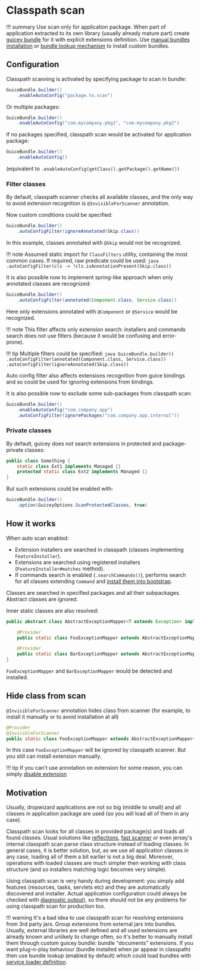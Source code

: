 # Classpath scan

!!! summary 
    Use scan only for application package. When part of application extracted to its own library (usually already mature part) 
    create [guicey bundle](bundles.md) for it with explicit extensions definition. Use [manual bundles installation](configuration.md) 
    or [bundle lookup mechanism](bundles.md#bundle-lookup) to install custom bundles.

## Configuration

Classpath scanning is activated by specifying package to scan in bundle:
 
```java
GuiceBundle.builder()
    .enableAutoConfig("package.to.scan")
```

Or multiple packages:

```java
GuiceBundle.builder()
    .enableAutoConfig("com.mycompany.pkg1", "com.mycompany.pkg2")
```

If no packages specified, classpath scan would be activated for application package:

```java
GuiceBundle.builder()
    .enableAutoConfig()
```

(equivalent to `.enableAutoConfig(getClass().getPackage().getName())`

### Filter classes

By default, classpath scanner checks all available classes, and the only way to avoid extension 
recognition is `@InvisibleForScanner` annotation.

Now custom conditions could be specified:

```java
GuiceBundle.builder()
    .autoConfigFilter(ignoreAnnotated(Skip.class))
```

In this example, classes annotated with `@Skip` would not be recognized.

!!! note
    Assumed static import for `ClassFilters` utility, containing the most common cases.
    If required, raw predicate could be used:
    ```java
    .autoConfigFilter(cls -> !cls.isAnnotationPresent(Skip.class))
    ```

It is also possible now to implement spring-like approach when only annotated classes 
are recognized:

```java
GuiceBundle.builder()
    .autoConfigFilter(annotated(Component.class, Service.class))
```

Here only extensions annotated with `@Component` or `@Service` would be recognized.

!!! note
    This filter affects only extension search: installers and commands search does not use filters
    (because it would be confusing and error-prone).

!!! tip
    Multiple filters could be specified:
    ```java
    GuiceBundle.builder()
        .autoConfigFilter(annotated(Component.class, Service.class))
        .autoConfigFilter(ignoreAnnotated(Skip.class))
    ```

Auto config filter also affects extensions recognition from guice bindings and so
could be used for ignoring extensions from bindings.

It is also possible now to exclude some sub-packages from classpath scan:

```java
GuiceBundle.builder()
    .enableAutoConfig("com.company.app")
    .autoConfigFilter(ignorePackages("com.company.app.internal"))
```

### Private classes

By default, guicey does not search extensions in protected and package-private classes:

```java
public class Something {
    static class Ext1 implements Managed {}
    protected static class Ext2 implements Managed {}
}
```

But such extensions could be enabled with:

```java
GuiceBundle.builder()
    .option(GuiceyOptions.ScanProtectedClasses, true)
```

## How it works

When auto scan enabled:

* Extension installers are searched in classpath (classes implementing `FeatureInstaller`).
* Extensions are searched using registered installers (`FeatureInstaller#matches` method).
* If commands search is enabled (`.searchCommands()`), performs search for all classes extending `Command` and [install them into
bootstrap](commands.md#automatic-installation).

Classes are searched in specified packages and all their subpackages.
Abstract classes are ignored. 

Inner static classes are also resolved:

```java
public abstract class AbstractExceptionMapper<T extends Exception> implements ExceptionMapper<T> {

    @Provider
    public static class FooExceptionMapper extends AbstractExceptionMapper<IOException> { ... }

    @Provider
    public static class BarExceptionMapper extends AbstractExceptionMapper<ServletException> { ... }
}
```

`FooExceptionMapper` and `BarExceptionMapper` would be detected and installed.

## Hide class from scan

`@InvisibleForScanner` annotation hides class from scanner (for example, to install it manually or to avoid installation at all)

```java
@Provider
@InvisibleForScanner
public static class FooExceptionMapper extends AbstractExceptionMapper<IOException> { ... }
```

In this case `FooExceptionMapper` will be ignored by classpath scanner. But you still can install extension manually.

!!! tip
    If you can't use annotation on extension for some reason, you can simply [disable extension](disables.md#disable-extensions) 

## Motivation

Usually, dropwizard applications are not so big (middle to small) and all classes in application package are used (so you will load all of them in any case). 
 
Classpath scan looks for all classes in provided package(s) and loads all found classes. Usual solutions like [reflections](https://github.com/ronmamo/reflections), 
[fast scanner](https://github.com/lukehutch/fast-classpath-scanner) or even jersey's internal classpath scan parse class structure instead of loading classes. 
In general cases, it is better solution, but, as we use all application classes in any case, loading all of them a bit earlier is not a big deal. 
Moreover, operations with loaded classes are much simpler then working with class structure (and so installers matching logic becomes very simple).

Using classpath scan is very handy during development: you simply add features (resources, tasks, servlets etc) and they are automatically discovered and installer.
Actual application configuration could always be checked with [diagnostic output](diagnostic/configuration-report.md)),
so there should not be any problems for using classpath scan for production too.

!!! warning 
    It's a bad idea to use classpath scan for resolving extensions from 3rd party jars. Group extensions from external 
    jars into bundles. Usually, external libraries are well defined and all used extensions are already known and unlikely to change often, 
    so it's better to manually install them through custom guicey bundle: bundle "documents" extensions.
    If you want plug-n-play behaviour (bundle installed when jar appear in classpath) then use bundle lookup 
    (enabled by default) which could load bundles with [service loader definition](bundles.md#service-loader-lookup).
